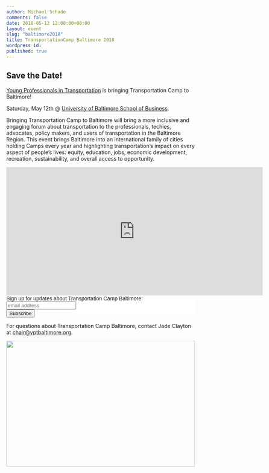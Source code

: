 ```yaml
---
author: Michael Schade
comments: false
date: 2018-05-12 12:00:00+00:00
layout: event
slug: "baltimore2018"
title: TransportationCamp Baltimore 2018
wordpress_id:
published: true
---
```


## Save the Date!

[Young Professionals in Transportation](http://yptbaltimore.org/) is
bringing Transportation Camp to Baltimore!

Saturday, May 12th @ [University of Baltimore School of Business](http://www.ubalt.edu/merrick/).

Bringing Transportation Camp to Baltimore will bring a
more inclusive and engaging forum about transportation to the
professionals, techies, advocates, policy makers, and users of
transportation in the Baltimore Region. This event brings Baltimore
into an international family of cities holding Camps every year and
highlighting transportation’s impact on every aspect of people’s
lives: equity, education, jobs, economic development, recreation,
sustainability, and overall access to opportunity.

<iframe src="https://www.google.com/maps/embed?pb=!1m18!1m12!1m3!1d3087.2569788288733!2d-76.61877448463754!3d39.30509807950984!2m3!1f0!2f0!3f0!3m2!1i1024!2i768!4f13.1!3m3!1m2!1s0x89c80495bdd32313%3A0x3fe6f86271298c68!2sWilliam+H.+Thumel+Sr.+Business+Center%2C+11+W+Mt+Royal+Ave%2C+Baltimore%2C+MD+21201!5e0!3m2!1sen!2sus!4v1513347439966" width="680" height="340" frameborder="0" style="border:0" allowfullscreen></iframe>

<!-- Begin MailChimp Signup Form -->
<link href="//cdn-images.mailchimp.com/embedcode/slim-10_7.css" rel="stylesheet" type="text/css">
<style type="text/css">
	#mc_embed_signup{background:#fff; clear:left; font:14px Helvetica,Arial,sans-serif; }
	/* Add your own MailChimp form style overrides in your site stylesheet or in this style block.
	   We recommend moving this block and the preceding CSS link to the HEAD of your HTML file. */
</style>
<div id="mc_embed_signup">
<form action="https://yptbaltimore.us7.list-manage.com/subscribe/post?u=0804205519074a2d076ff1095&amp;id=a36ac962b5" method="post" id="mc-embedded-subscribe-form" name="mc-embedded-subscribe-form" class="validate" target="_blank" novalidate>
    <div id="mc_embed_signup_scroll">
	<label for="mce-EMAIL">Sign up for updates about Transportation Camp Baltimore:</label>
	<input type="email" value="" name="EMAIL" class="email" id="mce-EMAIL" placeholder="email address" required>
    <!-- real people should not fill this in and expect good things - do not remove this or risk form bot signups-->
    <div style="position: absolute; left: -5000px;" aria-hidden="true"><input type="text" name="b_0804205519074a2d076ff1095_a36ac962b5" tabindex="-1" value=""></div>
    <div class="clear"><input type="submit" value="Subscribe" name="subscribe" id="mc-embedded-subscribe" class="button"></div>
    </div>
</form>
</div>
<!--End mc_embed_signup-->

For questions about Transportation Camp Baltimore, contact Jade Clayton at <chair@yptbaltimore.org>.

<a data-flickr-embed="true"  href="https://www.flickr.com/photos/mvjantzen/17783444683" title="Baltimore Bus Stop"><img src="https://farm8.staticflickr.com/7733/17783444683_2a0dfaec9a.jpg" width="500" height="333"></a><script async src="//embedr.flickr.com/assets/client-code.js" charset="utf-8"></script>
